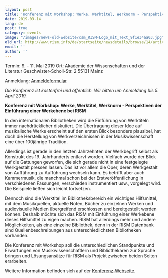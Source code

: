 ```yaml
---
layout: post
title: 'Konferenz mit Workshop: Werke, Werktitel, Werknorm - Perspektiven der Einführung einer Werkebene bei RISM'
date: 2019-03-14
lang: de
post: true
category: events
image: "/images/news-old-website/csm_RISM-Logo_mit_Text_9f1e34aa03.jpg"
old_url: http://www.rism.info/de/startseite/newsdetails/browse/14/article/64/conference-and-workshop-works-work-titles-work-authorities-perspectives-on-introducing-a-work-le.html
email: ''
author: ''
---
```


Termin: 9. - 11. Mai 2019
Ort: Akademie der Wissenschaften und der Literatur
Geschwister-Scholl-Str. 2
55131 Mainz

Anmeldung: [Anmeldeformular](https://goo.gl/forms/PcmsxMznK8EWFaFV2)

_Die Konferenz ist kostenfrei und öffentlich. Wir bitten um Anmeldung bis 5. April 2019._


**Konferenz mit Workshop:**  **Werke, Werktitel, Werknorm - Perspektiven der Einführung einer Werkebene bei RISM**

In den internationalen Bibliotheken wird die Einführung von Werktiteln immer nachdrücklicher diskutiert. Die Übertragung dieser Idee auf musikalische Werke erscheint auf den ersten Blick besonders plausibel, hat doch die Herstellung von Werkverzeichnissen in der Musikwissenschaft eine über 100jährige Tradition.

Allerdings ist gerade in den letzten Jahrzehnten der Werkbegriff selbst als Konstrukt des 19. Jahrhunderts entlarvt worden. Vielfach wurde der Blick auf die Gattungen geworfen, die sich gerade nicht in eine festgelegte Werkgestalt pressen lassen. Das ist vor allem die Oper, deren Werkgestalt von Aufführung zu Aufführung wechseln kann. Es betrifft aber auch Kammermusik, die manchmal schon bei der Erstveröffentlichung in verschiedenen Fassungen, verschieden instrumentiert usw., vorgelegt wird. Die Beispiele ließen sich leicht fortsetzen.

Dennoch sind die Werktitel im Bibliotheksbereich ein wichtiges Hilfsmittel, mit dem Musikquellen, aktuelle Noten, Bücher zu einzelnen Werken und audiovisuelle Medien übergreifend erschlossen und bereitgestellt werden können. Deshalb möchte sich das RISM mit Einführung einer Werkebene dieses Hilfsmittel zu eigen machen. RISM hat allerdings mehr und andere Möglichkeiten, als eine einzelne Bibliothek, denn in der RISM Datenbank sind Quellenbeschreibungen aus unterschiedlichsten Bibliotheken vorhanden.

Die Konferenz mit Workshop soll die unterschiedlichen Standpunkte und Erwartungen von Musikwissenschaftlern und Bibliothekaren zur Sprache bringen und Lösungsansätze für RISM als Projekt zwischen beiden Seiten erarbeiten.

Weitere Information befinden sich auf der [Konferenz-Webseite](/publications/conferences/work-level-2019.html).